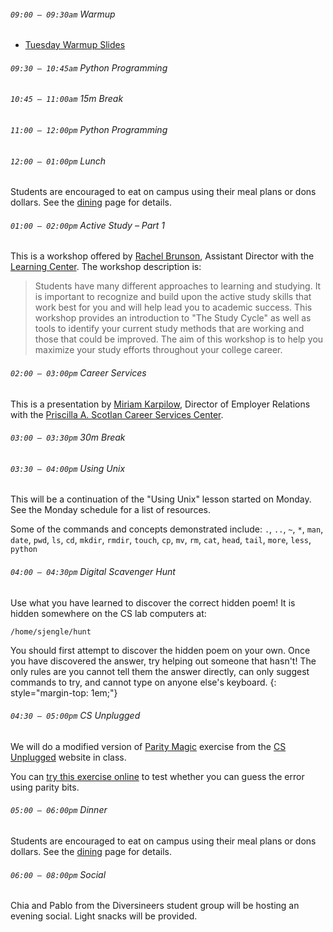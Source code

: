 ###### `09:00 – 09:30am` Warmup

- [Tuesday Warmup Slides](https://docs.google.com/presentation/d/e/2PACX-1vQENh5CqWbLCw6D6_AsdhAkj4LZ3tALlQ8L3OXlEie3gD7PmlvnhO9RQ5NHxBbRlwMK3kZGM3Lmet7D/pub?start=false&loop=false&delayms=3000)

###### `09:30 – 10:45am` Python Programming

###### `10:45 – 11:00am` *15m Break*

###### `11:00 – 12:00pm` Python Programming

###### `12:00 – 01:00pm` *Lunch*

Students are encouraged to eat on campus using their meal plans or dons dollars. See the [dining](dining.html) page for details.

###### `01:00 – 02:00pm` Active Study &ndash; Part 1

This is a workshop offered by [Rachel Brunson](https://myusf.usfca.edu/lwsc/staff), Assistant Director with the [Learning Center](https://myusf.usfca.edu/learning-center). The workshop description is:

> Students have many different approaches to learning and studying. It is important to recognize and build upon the active study skills that work best for you and will help lead you to academic success. This workshop provides an introduction to "The Study Cycle" as well as tools to identify your current study methods that are working and those that could be improved. The aim of this workshop is to help you maximize your study efforts throughout your college career.

###### `02:00 – 03:00pm` Career Services

This is a presentation by [Miriam Karpilow](https://myusf.usfca.edu/career-services/meet-staff), Director of Employer Relations with the [Priscilla A. Scotlan Career Services Center](https://myusf.usfca.edu/career-services).

###### `03:00 – 03:30pm` *30m Break*

###### `03:30 – 04:00pm` Using Unix

This will be a continuation of the "Using Unix" lesson started on Monday. See the Monday schedule for a list of resources.

Some of the commands and concepts demonstrated include: `.`, `..`, `~`, `*`, `man`, `date`, `pwd`, `ls`, `cd`, `mkdir`, `rmdir`, `touch`, `cp`, `mv`, `rm`, `cat`, `head`, `tail`, `more`, `less`, `python`

###### `04:00 – 04:30pm` Digital Scavenger Hunt

Use what you have learned to discover the correct hidden poem! It is hidden somewhere on the CS lab computers at:

```
/home/sjengle/hunt
```

You should first attempt to discover the hidden poem on your own. Once you have discovered the answer, try helping out someone that hasn't! The only rules are you cannot tell them the answer directly, can only suggest commands to try, and cannot type on anyone else's keyboard.
{: style="margin-top: 1em;"}

###### `04:30 – 05:00pm` CS Unplugged

We will do a modified version of [Parity Magic](https://www.csunplugged.org/en/topics/error-detection-and-correction/unit-plan/parity-magic/) exercise from the [CS Unplugged](https://www.csunplugged.org/en/) website in class.

You can [try this exercise online](https://csfieldguide.org.nz/en/interactives/parity/) to test whether you can guess the error using parity bits.

###### `05:00 – 06:00pm` *Dinner*

Students are encouraged to eat on campus using their meal plans or dons dollars. See the [dining](dining.html) page for details.

###### `06:00 – 08:00pm` *Social*

Chia and Pablo from the Diversineers student group will be hosting an evening social. Light snacks will be provided.
